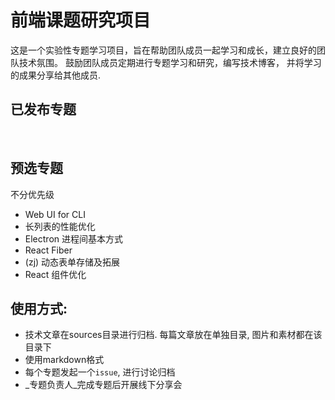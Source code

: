 # 前端课题研究项目

这是一个实验性专题学习项目，旨在帮助团队成员一起学习和成长，建立良好的团队技术氛围。 鼓励团队成员定期进行专题学习和研究，编写技术博客， 并将学习的成果分享给其他成员.

## 已发布专题

<br/>

## 预选专题

不分优先级

- Web UI for CLI
- 长列表的性能优化
- Electron 进程间基本方式
- React Fiber
- (zj) 动态表单存储及拓展
- React 组件优化

## 使用方式:

- 技术文章在sources目录进行归档. 每篇文章放在单独目录, 图片和素材都在该目录下
- 使用markdown格式
- 每个专题发起一个`issue`, 进行讨论归档
- _专题负责人_完成专题后开展线下分享会


